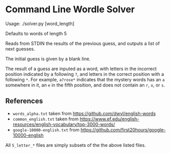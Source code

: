 # Command Line Wordle Solver

Usage: ./solver.py [word_length]

Defaults to words of length 5

Reads from STDIN the results of the previous guess, and outputs a list of next
guesses.

The initial guess is given by a blank line.

The result of a guess are inputed as a word, with letters in the incorrect
position indicated by a following `?`, and letters in the correct position with
a following `*`. For example, `a?rose*` indicates that the mystery words has
an `a` somewhere in it, an `e` in the fifth position, and does not contain
an `r`, `o`, or `s`.

## References
* `words_alpha.txt` taken from https://github.com/dwyl/english-words
* `common_english.txt` taken from https://www.ef.edu/english-resources/english-vocabulary/top-3000-words/
* `google-10000-english.txt` from https://github.com/first20hours/google-10000-english

All `5_letter_*` files are simply subsets of the the above listed files.
